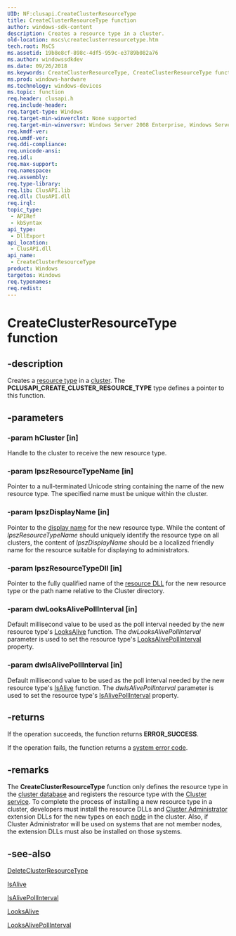 ```yaml
---
UID: NF:clusapi.CreateClusterResourceType
title: CreateClusterResourceType function
author: windows-sdk-content
description: Creates a resource type in a cluster.
old-location: mscs\createclusterresourcetype.htm
tech.root: MsCS
ms.assetid: 19b8e8cf-898c-4df5-959c-e3789b082a76
ms.author: windowssdkdev
ms.date: 09/26/2018
ms.keywords: CreateClusterResourceType, CreateClusterResourceType function [Failover Cluster], PCLUSAPI_CREATE_CLUSTER_RESOURCE_TYPE, PCLUSAPI_CREATE_CLUSTER_RESOURCE_TYPE function [Failover Cluster], _wolf_createclusterresourcetype, clusapi/CreateClusterResourceType, clusapi/PCLUSAPI_CREATE_CLUSTER_RESOURCE_TYPE, mscs.createclusterresourcetype
ms.prod: windows-hardware
ms.technology: windows-devices
ms.topic: function
req.header: clusapi.h
req.include-header: 
req.target-type: Windows
req.target-min-winverclnt: None supported
req.target-min-winversvr: Windows Server 2008 Enterprise, Windows Server 2008 Datacenter
req.kmdf-ver: 
req.umdf-ver: 
req.ddi-compliance: 
req.unicode-ansi: 
req.idl: 
req.max-support: 
req.namespace: 
req.assembly: 
req.type-library: 
req.lib: ClusAPI.lib
req.dll: ClusAPI.dll
req.irql: 
topic_type:
 - APIRef
 - kbSyntax
api_type:
 - DllExport
api_location:
 - ClusAPI.dll
api_name:
 - CreateClusterResourceType
product: Windows
targetos: Windows
req.typenames: 
req.redist: 
---
```


# CreateClusterResourceType function


## -description


Creates a <a href="https://msdn.microsoft.com/en-us/library/Aa372279(v=VS.85).aspx">resource type</a> in a <a href="https://msdn.microsoft.com/en-us/library/Aa369336(v=VS.85).aspx">cluster</a>. The <b>PCLUSAPI_CREATE_CLUSTER_RESOURCE_TYPE</b> type defines a pointer to this function.


## -parameters




### -param hCluster [in]

Handle to the cluster to receive the new resource type.


### -param lpszResourceTypeName [in]

Pointer to a null-terminated Unicode string containing the name of the new resource type. The specified name must be unique within the cluster.


### -param lpszDisplayName [in]

Pointer to the  <a href="https://msdn.microsoft.com/en-us/library/Aa369356(v=VS.85).aspx">display name</a> for the new resource type. While the content of <i>lpszResourceTypeName</i> should uniquely identify the resource type on all clusters, the content of <i>lpszDisplayName</i> should be a localized friendly name for the resource suitable for displaying to administrators.


### -param lpszResourceTypeDll [in]

Pointer to the fully qualified name of the  <a href="https://msdn.microsoft.com/en-us/library/Aa372239(v=VS.85).aspx">resource DLL</a> for the new resource type or the path name relative to the Cluster directory.


### -param dwLooksAlivePollInterval [in]

Default millisecond value to be used as the poll interval needed by the new resource type's  <a href="https://msdn.microsoft.com/en-us/library/Aa370972(v=VS.85).aspx">LooksAlive</a> function. The <i>dwLooksAlivePollInterval</i> parameter is used to set the resource type's  <a href="https://msdn.microsoft.com/en-us/library/Aa372301(v=VS.85).aspx">LooksAlivePollInterval</a> property.


### -param dwIsAlivePollInterval [in]

Default millisecond value to be used as the poll interval needed by the new resource type's  <a href="https://msdn.microsoft.com/en-us/library/Aa370496(v=VS.85).aspx">IsAlive</a> function. The <i>dwIsAlivePollInterval</i> parameter is used to set the resource type's  <a href="https://msdn.microsoft.com/en-us/library/Aa372297(v=VS.85).aspx">IsAlivePollInterval</a> property.


## -returns



If the operation succeeds, the function returns <b>ERROR_SUCCESS</b>.

If the operation fails, 
the function returns a <a href="https://msdn.microsoft.com/en-us/library/ms681381(v=VS.85).aspx">system error code</a>.




## -remarks



The  <b>CreateClusterResourceType</b> function only defines the resource type in the  <a href="https://msdn.microsoft.com/en-us/library/Aa369094(v=VS.85).aspx">cluster database</a> and registers the resource type with the  <a href="https://msdn.microsoft.com/en-us/library/Aa369163(v=VS.85).aspx">Cluster service</a>. To complete the process of installing a new resource type in a cluster, developers must install the resource DLLs and  <a href="https://msdn.microsoft.com/en-us/library/Aa369060(v=VS.85).aspx">Cluster Administrator</a> extension DLLs for the new types on each  <a href="https://msdn.microsoft.com/en-us/library/Aa371745(v=VS.85).aspx">node</a> in the cluster. Also, if Cluster Administrator will be used on systems that are not member nodes, the extension DLLs must also be installed on those systems.




## -see-also




<a href="https://msdn.microsoft.com/39615efe-e0fe-4e7b-b6f0-ba4a79d841a8">DeleteClusterResourceType</a>



<a href="https://msdn.microsoft.com/en-us/library/Aa370496(v=VS.85).aspx">IsAlive</a>



<a href="https://msdn.microsoft.com/en-us/library/Aa372297(v=VS.85).aspx">IsAlivePollInterval</a>



<a href="https://msdn.microsoft.com/en-us/library/Aa370972(v=VS.85).aspx">LooksAlive</a>



<a href="https://msdn.microsoft.com/en-us/library/Aa372301(v=VS.85).aspx">LooksAlivePollInterval</a>
 

 

